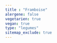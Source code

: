 ```yaml
---
title : "Framboise"
alergene: false
vegetarien: true
vegan: true
type: "legumes"
sitemap_exclude: true
--- 
```

